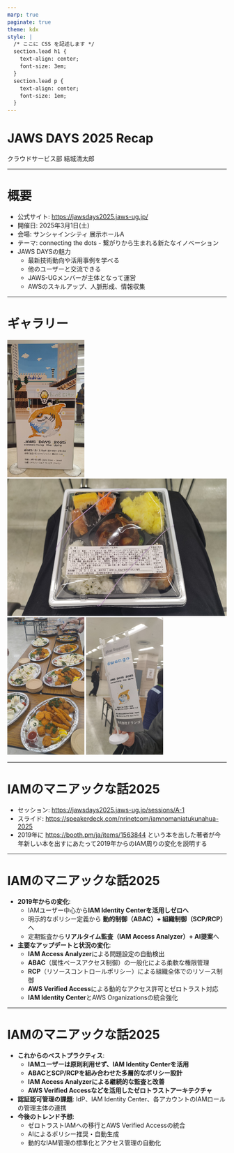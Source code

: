 ```yaml
---
marp: true
paginate: true
theme: kdx
style: |
  /* ここに CSS を記述します */
  section.lead h1 {
    text-align: center;
    font-size: 3em;
  }
  section.lead p {
    text-align: center;
    font-size: 1em;
  }
---
```


<!--
_class: lead
_paginate: false
-->

# JAWS DAYS 2025 Recap

クラウドサービス部
結城清太郎

---

# 概要

- 公式サイト: https://jawsdays2025.jaws-ug.jp/
- 開催日: 2025年3月1日(土)
- 会場: サンシャインシティ 展示ホールA
- テーマ: connecting the dots - 繋がりから生まれる新たなイノベーション
- JAWS DAYSの魅力
  - 最新技術動向や活用事例を学べる
  - 他のユーザーと交流できる
  - JAWS-UGメンバーが主体となって運営
  - AWSのスキルアップ、人脈形成、情報収集

---

# ギャラリー

<img src="entrance.jpg" height="315" />
<img src="bento.jpg" height="315" />
<img src="party.jpg" height="315" />
<img src="dwango.jpg" height="315" />

---

# IAMのマニアックな話2025

- セッション: https://jawsdays2025.jaws-ug.jp/sessions/A-1
- スライド: https://speakerdeck.com/nrinetcom/iamnomaniatukunahua-2025
- 2019年に https://booth.pm/ja/items/1563844 という本を出した著者が今年新しい本を出すにあたって2019年からのIAM周りの変化を説明する

---

# IAMのマニアックな話2025

- **2019年からの変化**:
  - IAMユーザー中心から**IAM Identity Centerを活用しゼロへ** 
  - 明示的なポリシー定義から **動的制御（ABAC）+ 組織制御（SCP/RCP）** へ 
  - 定期監査から**リアルタイム監査（IAM Access Analyzer）+ AI提案**へ 
- **主要なアップデートと状況の変化**:
  - **IAM Access Analyzer**による問題設定の自動検出
  - **ABAC**（属性ベースアクセス制御）の一般化による柔軟な権限管理
  - **RCP**（リソースコントロールポリシー）による組織全体でのリソース制御
  - **AWS Verified Access**による動的なアクセス許可とゼロトラスト対応
  - **IAM Identity Center**とAWS Organizationsの統合強化

---

# IAMのマニアックな話2025

- **これからのベストプラクティス**:
  - **IAMユーザーは原則利用せず、IAM Identity Centerを活用** 
  - **ABACとSCP/RCPを組み合わせた多層的なポリシー設計** 
  - **IAM Access Analyzerによる継続的な監査と改善** 
  - **AWS Verified Accessなどを活用したゼロトラストアーキテクチャ** 
- **認証認可管理の課題**: IdP、IAM Identity Center、各アカウントのIAMロールの管理主体の連携 
- **今後のトレンド予想**:
  - ゼロトラストIAMへの移行とAWS Verified Accessの統合 
  - AIによるポリシー推奨・自動生成 
  - 動的なIAM管理の標準化とアクセス管理の自動化 
